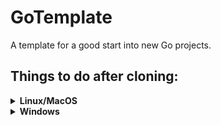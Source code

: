 # GoTemplate
A template for a good start into new Go projects.

## Things to do after cloning:
<details>
  <summary><b>Linux/MacOS</b></summary>

  1. Give rights to execute sh files.
  ```
  chmod +x initialize.sh build.sh
  ```
  2. Prepare the project. Ensure the files located in right directory (Project name)
  3. Initialize the project
  The initialize.sh has a parameter "-dg" for delete git. Use this parameter to disconnect from GoTemplates git. You want you own for sure.
  ```
  ./initialize.sh -dg
  ```
  4. Build project for test purposes
  ```
  ./build.sh
  ```
</details>

<details>
  <summary><b>Windows</b></summary>

  1. Prepare the project. Ensure the files located in right directory (Project name)
  2. Initialize the project
  The initialize.sh has a parameter "-dg" for delete git. Use this parameter to disconnect from GoTemplates git. You want you own for sure.
  ```
  initialize.bat -dg
  ```
  3. Build project for test purposes
  ```
  build.bat
  ```
</details>
